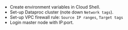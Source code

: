 * Create environment variables in Cloud Shell.
* Set-up Dataproc cluster (note down `Network tags`).
* Set-up VPC firewall rule: `Source IP ranges`, `Target tags`
* Login master node with IP:port.
